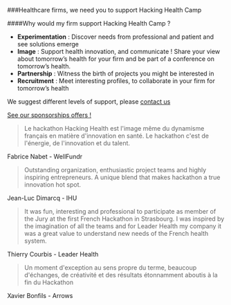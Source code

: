 ###Healthcare firms, we need you to support Hacking Health Camp

####Why would my firm support Hacking Health Camp ?

* **Experimentation** : Discover needs from professional and patient and see solutions emerge
* **Image** : Support health  innovation, and communicate !
 Share your view about tomorrow’s health for your firm and be part of a conference on tomorrow’s health.
* **Partnership** : Witness the birth of projects you might be interested in
* **Recruitment** : Meet interesting profiles, to collaborate in your firm for tomorrow’s health

We suggest different levels of support, please [contact us](mailto:s.letelie@hackinghealth.ca)

<a href="https://docs.google.com/document/d/1ybPvnpVwCd5mQPr5NACAqjIlWs1ET-Rj6W7hw2iQr3U/edit?usp=sharing" class="btn btn-primary btn-block" target="_blank">
          See our sponsorships offers !
        </a>

> Le hackathon Hacking Health est l'image même du dynamisme français en matière d'innovation en santé. Le hackathon c'est de l'énergie, de l'innovation et du talent.

Fabrice Nabet - WellFundr

> Outstanding organization, enthusiastic project teams and highly inspiring entrepreneurs. A unique blend that makes hackathon a true innovation hot spot.

Jean-Luc Dimarcq - IHU

> It was fun, interesting and professional to participate as member of the Jury at the first French Hackathon in Strasbourg. I was inspired by the imagination of all the teams and for Leader Health my company it was a great value to understand new needs of the French health system.

Thierry Courbis - Leader Health

> Un moment d'exception au sens propre du terme, beaucoup d'échanges, de créativité et des résultats étonnamment aboutis à la fin du Hackathon

Xavier Bonfils - Arrows